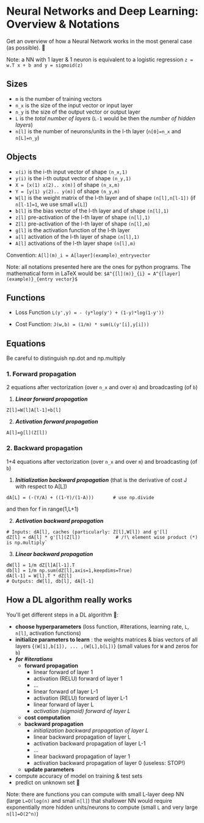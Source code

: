 # Neural Networks and Deep Learning: Overview & Notations
Get an overview of how a Neural Network works in the most general case (as possible). 🤘

Note: a NN with 1 layer & 1 neuron is equivalent to a logistic regression `z = w.T x + b and y = sigmoid(z)`

## Sizes
- `m` is the number of training vectors
- `n_x` is the size of the input vector or input layer
- `n_y` is the size of the output vector or output layer
- `L` is the _total number of layers_ (`L-1` would be then the _number of hidden layers_)
- `n[l]` is the number of neurons/units in the l-th layer (`n[0]=n_x` and `n[L]=n_y`)

## Objects
- `x(i)` is the i-th input vector of shape `(n_x,1)`
- `y(i)` is the i-th output vector of shape `(n_y,1)`
- `X = [x(1) x(2).. x(m)]` of shape `(n_x,m)`
- `Y = [y(1) y(2).. y(m)]` of shape `(n_y,m)`
- `W[l]` is the weight matrix of the l-th layer and of shape `(n[l],n[l-1])` (if `n[l-1]=1`, we use small `w[L]`)
- `b[l]` is the bias vector of the l-th layer and of shape `(n[l],1)`
- `z[l]` pre-activation of the l-th layer of shape `(n[l],1)`
- `Z[l]` pre-activation of the l-th layer of shape `(n[l],m)`
- `g[l]` is the activation function of the l-th layer
- `a[l]` activation of the l-th layer of shape `(n[l],1)`
- `A[l]` activations of the l-th layer shape `(n[l],m)`

Convention: `A[l](m)_i = A[layer](example)_entryvector`

Note: all notations presented here are the ones for python programs. The mathematical form in LaTeX would be: `$A^{[l](m)}_{i} = A^{[layer](example)}_{entry vector}$`

## Functions
- Loss Function `L(y',y) = - (y*log(y') + (1-y)*log(1-y'))`

- Cost Function: `J(w,b) = (1/m) * sum(L(y'[i],y[i]))`

## Equations
Be careful to distinguish np.dot and np.multiply

### 1. Forward propagation
2 equations after vectorization (over `n_x` and over `m`) and broadcasting (of `b`)


1. _**Linear forward propagation**_

```
Z[l]=W[l]A[l-1]+b[l]
```
2. _**Activation forward propagation**_

```
A[l]=g[l](Z[l])
```
### 2. Backward propagation
1+4 equations after vectorization (over `n_x` and over `m`) and broadcasting (of `b`)

1. _**Initialization backward propagation**_ (that is the derivative of cost J with respect to A[L])
```
dA[L] = (-(Y/A) + ((1-Y)/(1-A)))       # use np.divide
```

and then for f in range(1,L+1)

2. _**Activation backward propagation**_
```
# Inputs: dA[l], caches (particularly: Z[l],W[l]) and g'[l]
dZ[l] = dA[l] * g'[l](Z[l])             # /!\ element wise product (*) is np.multiply`
```
3. _**Linear backward propagation**_
```
dW[l] = 1/m dZ[l]A[l-1].T
db[l] = 1/m np.sum(dZ[l],axis=1,keepdims=True)
dA[l-1] = W[l].T * dZ[l]
# Outputs: dW[l], db[l], dA[l-1]
```

## How a DL algorithm really works
You'll get different steps in a DL algorithm 👊:
- **choose hyperparameters** (loss function, #iterations, learning rate, `L`, `n[l]`, activation functions)
- **initialize parameters to learn** : the weights matrices & bias vectors of all layers {`(W[1],b[1]), ... ,(W[L],b[L])`} (small values for `W` and zeros for `b`)
- _**for #iterations**_
  - **forward propagation**
    - linear forward of layer 1
    - activation (RELU) forward of layer 1
    - ...
    - linear forward of layer L-1
    - activation (RELU) forward of layer L-1
    - linear forward of layer L
    - *activation (sigmoid) forward of layer L*
  - **cost computation**
  - **backward propagation**
    - *initialization backward propagation of layer L*
    - linear backward propagation of layer L
    - activation backward propagation of layer L-1
    - ...
    - linear backward propagation of layer 1
    - activation backward propagation of layer 0 (useless: STOP!)
  - **update parameters**
- compute accuracy of model on training & test sets  
- predict on unknown set 🤙

Note: there are functions you can compute with small L-layer deep NN (large `L=O(log(n)` and small `n[l]`) that shallower NN would require exponentially more hidden units/neurons to compute (small `L` and very large `n[l]=O(2^n)`)
